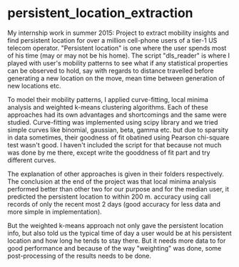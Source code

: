 # persistent_location_extraction
My internship work in summer 2015: Project to extract mobility insights and find persistent location for over a million cell-phone users of a tier-1 US telecom operator. "Persistent location" is one where the user spends most of his time (may or may not be his home).
The script "dls_reader" is where I played with user's mobility patterns to see what if any statistical properties can be observed to hold, say with regards to distance travelled before generating a new location on the move, mean time between generation of new locations etc.

To model their mobility patterns, I applied curve-fitting, local minima analysis and weighted k-means clustering algorithms. Each of these approaches had its own advantages and shortcomings and the same were studied.
Curve-fitting was implemented using scipy library and we tried simple curves like binomial, gaussian, beta, gamma etc. but due to sparsity in data sometimes, their goodness of fit obatined using Pearson chi-square test wasn't good. I haven't included the script for that because not much was done by me there, except write the gooddness of fit part and try different curves.

The explanation of other approaches is given in their folders respectively. The conclusion at the end of the project was that local minima analysis performed better than other two for our purpose and for the median user, it predicted the persistent location to within 200 m. accuracy using call records of only the recent most 2 days (good accuracy for less data and more simple in implementation). 

But the weighted k-means approach not only gave the persistent location info, but also told us the typical time of day a user would be at his persistent location and how long he tends to stay there. But it needs more data to for good performance and because of the way "weighting" was done, some post-processing of the results needs to be done.
